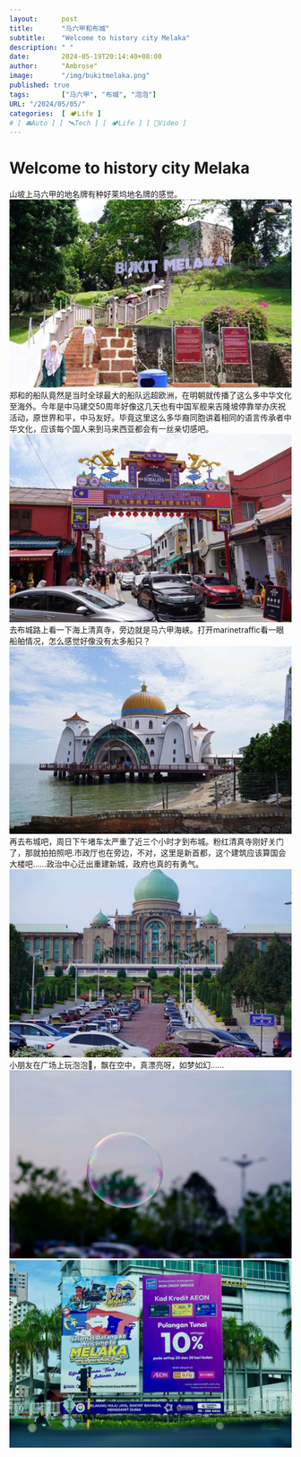 ```yaml
---
layout:      post
title:       "马六甲和布城"
subtitle:    "Welcome to history city Melaka"
description: " "
date:        2024-05-19T20:14:40+08:00
author:      "Ambrose"
image:       "/img/bukitmelaka.png"
published: true 
tags:        ["马六甲", "布城", "泡泡"]
URL: "/2024/05/05/"
categories:  [ 🏕️Life ]
# [ 🚘Auto ] [ 🛰️Tech ] [ 🏕️Life ] [ 🎥Video ]
---
```


# Welcome to history city Melaka
山坡上马六甲的地名牌有种好莱坞地名牌的感觉。
![maliujia](pic/bukitmelaka.png)
郑和的船队竟然是当时全球最大的船队远超欧洲，在明朝就传播了这么多中华文化至海外。今年是中马建交50周年好像这几天也有中国军舰来吉隆坡停靠举办庆祝活动，原世界和平，中马友好。毕竟这里这么多华裔同胞讲着相同的语言传承者中华文化，应该每个国人来到马来西亚都会有一丝亲切感吧。
![zhongma](pic/malayachina50.png)
去布城路上看一下海上清真寺，旁边就是马六甲海峡。打开marinetraffic看一眼船舶情况，怎么感觉好像没有太多船只？
![qingzhengsi](pic/haishangqingzhensi.png)
再去布城吧，周日下午堵车太严重了近三个小时才到布城。粉红清真寺刚好关门了，那就拍拍照吧.市政厅也在旁边，不对，这里是新首都，这个建筑应该算国会大楼吧……政治中心迁出重建新城，政府也真的有勇气。
![bucheng](pic/bucheng.png)
小朋友在广场上玩泡泡🫧，飘在空中，真漂亮呀，如梦如幻……
![paopao](pic/paopao.png)
![guanggaopai](pic/guanggaopai.png)
